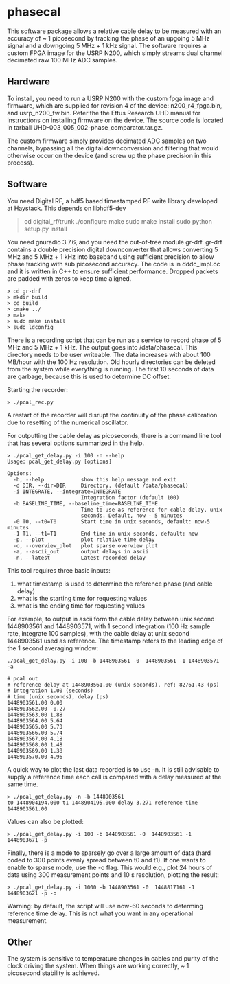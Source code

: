 # phasecal 

This software package allows a relative cable delay to be measured with an accuracy of ~ 1 picosecond by tracking the phase of an upgoing 5 MHz signal and a downgoing 5 MHz + 1 kHz signal. The software requires a custom FPGA image for the USRP N200, which simply streams dual channel decimated raw 100 MHz ADC samples. 

Hardware
--------

To install, you need to run a USRP N200 with the custom fpga image and firmware, which are supplied for revision 4 of the device: n200_r4_fpga.bin, and usrp_n200_fw.bin. Refer the the Ettus Research UHD manual for instructions on installing firmware on the device. The source code is located in tarball UHD-003_005_002-phase_comparator.tar.gz.

The custom firmware simply provides decimated ADC samples on two channels, bypassing all the digital downconversion and filtering that would otherwise occur on the device (and screw up the phase precision in this process). 

Software
--------

You need Digital RF, a hdf5 based timestamped RF write library developed at Haystack. This depends on libhdf5-dev

> cd digital_rf/trunk
> ./configure 
> make 
> sudo make install
> sudo python setup.py install

You need gnuradio 3.7.6, and you need the out-of-tree module gr-drf. gr-drf contains a double precision digital downconverter that allows converting 5 MHz and 5 MHz + 1 kHz into baseband using sufficient precision to allow phase tracking with sub picosecond accuracy. The code is in dddc_impl.cc and it is written in C++ to ensure sufficient performance. Dropped packets are padded with zeros to keep time aligned. 

```
> cd gr-drf
> mkdir build
> cd build
> cmake ../
> make
> sudo make install
> sudo ldconfig
```

There is a recording script that can be run as a service to record phase of 5 MHz and 5 MHz + 1 kHz. The output goes into /data/phasecal. This directory needs to be user writeable. The data increases with about 100 MB/hour with the 100 Hz resolution. Old hourly directories can be deleted from the system while everything is running. The first 10 seconds of data are garbage, because this is used to determine DC offset. 

Starting the recorder:
```
> ./pcal_rec.py
```

A restart of the recorder will disrupt the continuity of the phase calibration due to resetting of the numerical oscillator. 

For outputting the cable delay as picoseconds, there is a command line tool that has several options summarized in the help.

```
> ./pcal_get_delay.py -i 100 -n --help
Usage: pcal_get_delay.py [options]

Options:
  -h, --help            show this help message and exit
  -d DIR, --dir=DIR     Directory. (default /data/phasecal)
  -i INTEGRATE, --integrate=INTEGRATE
                        Integration factor (default 100)
  -b BASELINE_TIME, --baseline_time=BASELINE_TIME
                        Time to use as reference for cable delay, unix
                        seconds. Default, now - 5 minutes
  -0 T0, --t0=T0        Start time in unix seconds, default: now-5 minutes
  -1 T1, --t1=T1        End time in unix seconds, default: now
  -p, --plot            plot relative time delay
  -o, --overview_plot   plot sparse overview plot
  -a, --ascii_out       output delays in ascii
  -n, --latest          Latest recorded delay
```

This tool requires three basic inputs: 
1) what timestamp is used to determine the reference phase (and cable delay)
2) what is the starting time for requesting values
3) what is the ending time for requesting values

For example, to output in ascii form the cable delay between unix second 1448903561 and 1448903571, with 1 second integration (100 Hz sample rate, integrate 100 samples), with the cable delay at unix second 1448903561 used as reference. The timestamp refers to the leading edge of the 1 second averaging window:

```
./pcal_get_delay.py -i 100 -b 1448903561 -0  1448903561 -1 1448903571 -a

# pcal out
# reference delay at 1448903561.00 (unix seconds), ref: 82761.43 (ps)
# integration 1.00 (seconds)
# time (unix seconds), delay (ps)
1448903561.00 0.00
1448903562.00 -0.27
1448903563.00 1.88
1448903564.00 5.64
1448903565.00 5.73
1448903566.00 5.74
1448903567.00 4.18
1448903568.00 1.48
1448903569.00 1.38
1448903570.00 4.96
```

A quick way to plot the last data recorded is to use -n. It is still advisable to supply a reference time each call is compared with a delay measured at the same time. 

```
> ./pcal_get_delay.py -n -b 1448903561
t0 1448904194.000 t1 1448904195.000 delay 3.271 reference time 1448903561.00
```

Values can also be plotted:
```
> ./pcal_get_delay.py -i 100 -b 1448903561 -0  1448903561 -1 1448903671 -p
```

Finally, there is a mode to sparsely go over a large amount of data (hard coded to 300 points evenly spread between t0 and t1). If one wants to enable to sparse mode, use the -o flag. This would e.g., plot 24 hours of data using 300 measurement points and 10 s resolution, plotting the result:
```
> ./pcal_get_delay.py -i 1000 -b 1448903561 -0  1448817161 -1 1448903621 -p -o
```
Warning: by default, the script will use now-60 seconds to determing reference time delay. This is not what you want in any operational measurement. 

Other
-----

The system is sensitive to temperature changes in cables and purity of the clock driving the system. When things are working correctly, ~ 1 picosecond stability is achieved. 
